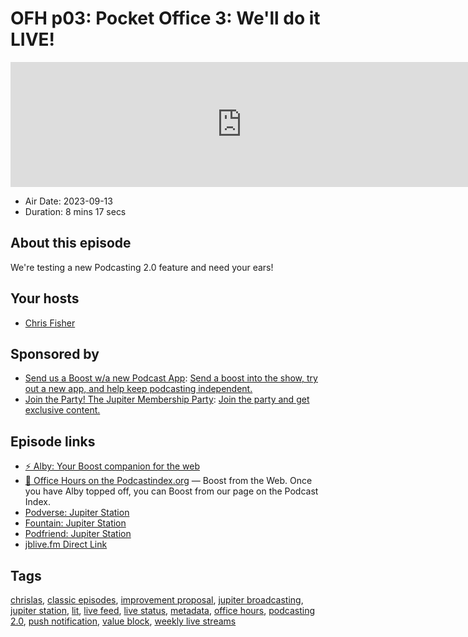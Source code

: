 # OFH p03: Pocket Office 3: We'll do it LIVE!

<iframe src="https://player.fireside.fm/v2/MkcqFyfv+VEHoIu_r?theme=dark" width="740" height="200" frameborder="0" scrolling="no"></iframe>

* Air Date: 2023-09-13
* Duration: 8 mins 17 secs

## About this episode

We're testing a new Podcasting 2.0 feature and need your ears!

## Your hosts
* [Chris Fisher](https://www.officehours.hair/hosts/chrislas)

## Sponsored by

  * [Send us a Boost w/a new Podcast App](http://newpodcastapps.com/): [Send a boost into the show, try out a new app, and help keep podcasting independent. ](http://newpodcastapps.com/)
  * [Join the Party! The Jupiter Membership Party](https://www.jupiter.party/): [Join the party and get exclusive content. ](https://www.jupiter.party/)



## Episode links

  * [⚡ Alby: Your Boost companion for the web](https://getalby.com/ "⚡ Alby: Your Boost companion for the web")
  * [🎉 Office Hours on the Podcastindex.org](https://podcastindex.org/podcast/5341434 "🎉 Office Hours on the Podcastindex.org") — Boost from the Web. Once you have Alby topped off, you can Boost from our page on the Podcast Index.
  * [Podverse: Jupiter Station](https://podverse.fm/podcast/Z3WCCOxYBB "Podverse: Jupiter Station")
  * [Fountain: Jupiter Station](https://fountain.fm/show/o4cajw7EtkLUiVktdEHU "Fountain: Jupiter Station")
  * [Podfriend: Jupiter Station](https://www.podfriend.com/podcast/jupiter-station/ "Podfriend: Jupiter Station")
  * [jblive.fm Direct Link](http://jblive.fm/ "jblive.fm Direct Link")



## Tags

[chrislas](https://www.officehours.hair/tags/chrislas), [classic episodes](https://www.officehours.hair/tags/classic%20episodes), [improvement proposal](https://www.officehours.hair/tags/improvement%20proposal), [jupiter broadcasting](https://www.officehours.hair/tags/jupiter%20broadcasting), [jupiter station](https://www.officehours.hair/tags/jupiter%20station), [lit](https://www.officehours.hair/tags/lit), [live feed](https://www.officehours.hair/tags/live%20feed), [live status](https://www.officehours.hair/tags/live%20status), [metadata](https://www.officehours.hair/tags/metadata), [office hours](https://www.officehours.hair/tags/office%20hours), [podcasting 2.0](https://www.officehours.hair/tags/podcasting%202.0), [push notification](https://www.officehours.hair/tags/push%20notification), [value block](https://www.officehours.hair/tags/value%20block), [weekly live streams](https://www.officehours.hair/tags/weekly%20live%20streams)